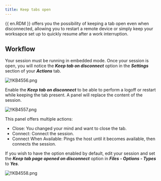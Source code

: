 ```yaml
---
title: Keep tabs open
---
```

{{ en.RDM }} offers you the possibility of keeping a tab open even when disconnected, allowing you to restart a remote device or simply keep your worksapce set up to quickly resume after a work interruption.

## Workflow

Your session must be running in embedded mode. Once your session is open, you will notice the ***Keep tab on disconnect*** option in the ***Settings*** section of your ***Actions*** tab.  

![!!KB4556.png](https://webdevolutions.azureedge.net/docs/en/kb/KB4556.png)  

Enable the ***Keep tab on disconnect*** to be able to perform a logoff or restart while keeping the tab present. A panel will replace the content of the session.  

![!!KB4557.png](https://webdevolutions.azureedge.net/docs/en/kb/KB4557.png)  

This panel offers multiple actions:  

* Close: You changed your mind and want to close the tab.
* Connect: Connect the session.
* Connect When Available: Pings the host until it becomes available, then connects the session.  

If you wish to have the option enabled by default, edit your session and set the ***Keep tab page opened on disconnect*** option in ***Files - Options - Types*** to ***Yes***.  

![!!KB4558.png](https://webdevolutions.azureedge.net/docs/en/kb/KB4558.png)
